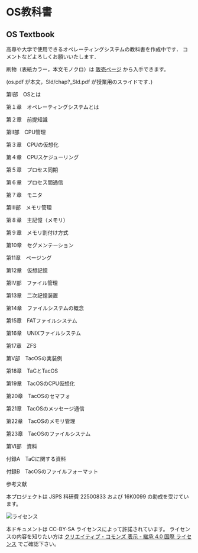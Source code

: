 # OS教科書
OS Textbook
---

高専や大学で使用できるオペレーティングシステムの教科書を作成中です．
コメントなどよろしくお願いいたします．

刷物（表紙カラー，本文モノクロ）は
[販売ページ](https://www.seichoku.com/user_data/booksale.php?id=238778394)
から入手できます。

(os.pdf が本文，Sld/chap?_Sld.pdf が授業用のスライドです．)

第Ⅰ部　OSとは

第１章　オペレーティングシステムとは

第２章　前提知識

第Ⅱ部　CPU管理

第３章　CPUの仮想化

第４章　CPUスケジューリング

第５章　プロセス同期

第６章　プロセス間通信

第７章　モニタ

第Ⅲ部　メモリ管理

第８章　主記憶（メモリ）

第９章　メモリ割付け方式

第10章　セグメンテーション

第11章　ページング

第12章　仮想記憶

第Ⅳ部　ファイル管理

第13章　二次記憶装置

第14章　ファイルシステムの概念

第15章　FATファイルシステム

第16章　UNIXファイルシステム

第17章　ZFS

第Ⅴ部　TacOSの実装例

第18章　TaCとTacOS

第19章　TacOSのCPU仮想化

第20章　TacOSのセマフォ

第21章　TacOSのメッセージ通信

第22章　TacOSのメモリ管理

第23章　TacOSのファイルシステム

第Ⅵ部　資料

付録A　TaCに関する資料

付録B　TacOSのファイルフォーマット

参考文献

本プロジェクトは JSPS 科研費 22500833 および 16K0099 の助成を受けています。

![ライセンス](https://i.creativecommons.org/l/by-sa/4.0/88x31.png "クリエイティブ・コモンズ・ライセンス")

本ドキュメントは CC-BY-SA ライセンスによって許諾されています。
ライセンスの内容を知りたい方は
[クリエイティブ・コモンズ 表示 - 継承 4.0 国際 ライセンス](https://creativecommons.org/licenses/by-sa/4.0/deed.ja)
でご確認下さい。
